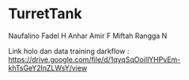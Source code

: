 # TurretTank

Naufalino Fadel H
Anhar Amir F
Miftah Rangga N

Link holo dan data training darkflow : 
https://drive.google.com/file/d/1qyqSqOoiIlYHPvEm-khTsGeY2lnZLWsY/view

